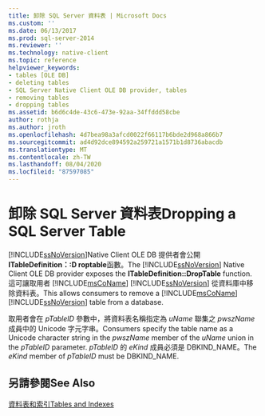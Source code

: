 ```yaml
---
title: 卸除 SQL Server 資料表 | Microsoft Docs
ms.custom: ''
ms.date: 06/13/2017
ms.prod: sql-server-2014
ms.reviewer: ''
ms.technology: native-client
ms.topic: reference
helpviewer_keywords:
- tables [OLE DB]
- deleting tables
- SQL Server Native Client OLE DB provider, tables
- removing tables
- dropping tables
ms.assetid: b6d6c4de-43c6-473e-92aa-34ffddd58cbe
author: rothja
ms.author: jroth
ms.openlocfilehash: 4d7bea98a3afcd0022f66117b6bde2d968a866b7
ms.sourcegitcommit: ad4d92dce894592a259721a1571b1d8736abacdb
ms.translationtype: MT
ms.contentlocale: zh-TW
ms.lasthandoff: 08/04/2020
ms.locfileid: "87597085"
---
```

# <a name="dropping-a-sql-server-table"></a><span data-ttu-id="ac7bc-102">卸除 SQL Server 資料表</span><span class="sxs-lookup"><span data-stu-id="ac7bc-102">Dropping a SQL Server Table</span></span>
  <span data-ttu-id="ac7bc-103">[!INCLUDE[ssNoVersion](../../includes/ssnoversion-md.md)]Native Client OLE DB 提供者會公開**ITableDefinition：:D roptable**函數。</span><span class="sxs-lookup"><span data-stu-id="ac7bc-103">The [!INCLUDE[ssNoVersion](../../includes/ssnoversion-md.md)] Native Client OLE DB provider exposes the **ITableDefinition::DropTable** function.</span></span> <span data-ttu-id="ac7bc-104">這可讓取用者 [!INCLUDE[msCoName](../../includes/msconame-md.md)] [!INCLUDE[ssNoVersion](../../includes/ssnoversion-md.md)] 從資料庫中移除資料表。</span><span class="sxs-lookup"><span data-stu-id="ac7bc-104">This allows consumers to remove a [!INCLUDE[msCoName](../../includes/msconame-md.md)] [!INCLUDE[ssNoVersion](../../includes/ssnoversion-md.md)] table from a database.</span></span>  
  
 <span data-ttu-id="ac7bc-105">取用者會在 *pTableID* 參數中，將資料表名稱指定為 *uName* 聯集之 *pwszName* 成員中的 Unicode 字元字串。</span><span class="sxs-lookup"><span data-stu-id="ac7bc-105">Consumers specify the table name as a Unicode character string in the *pwszName* member of the *uName* union in the *pTableID* parameter.</span></span> <span data-ttu-id="ac7bc-106">*pTableID* 的 *eKind* 成員必須是 DBKIND_NAME。</span><span class="sxs-lookup"><span data-stu-id="ac7bc-106">The *eKind* member of *pTableID* must be DBKIND_NAME.</span></span>  
  
## <a name="see-also"></a><span data-ttu-id="ac7bc-107">另請參閱</span><span class="sxs-lookup"><span data-stu-id="ac7bc-107">See Also</span></span>  
 [<span data-ttu-id="ac7bc-108">資料表和索引</span><span class="sxs-lookup"><span data-stu-id="ac7bc-108">Tables and Indexes</span></span>](tables-and-indexes.md)  
  
  

